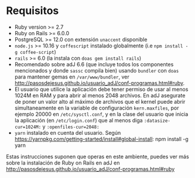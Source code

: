# Requisitos

* Ruby version >= 2.7
* Ruby on Rails >= 6.0.0 
* PostgreSQL >= 12.0 con extensión `unaccent` disponible
* `node.js` >= 10.16 y `coffescript` instalado globalmente (i.e  `npm install -g coffee-script`)
* `rails` >= 6.0 (la instala con `doas gem install rails`)
* Recomendado sobre adJ 6.6 (que incluye todos los componentes mencionados y donde `sassc` compila bien)
  usando `bundler` con `doas` para mantener gemas en `/var/www/bundler`, ver
  <http://pasosdejesus.github.io/usuario_adJ/conf-programas.html#ruby>.
* El usuario que utilice la aplicación debe tener permiso de usar al menos
  1024M en RAM y para abrir al menos 2048 archivos.  En adJ asegurate de poner
  un valor alto al máximo de archivos que el kernel puede abrir
  simultaneamente en la variable de configuración ```kern.maxfiles```, por
  ejemplo 20000 en ```/etc/sysctl.conf```, y en la clase del usuario que
  inicia la aplicación (en ```/etc/login.conf```) que al menos diga
  ```:datasize-cur=1024M:``` y  ```:openfiles-cur=2048:```
* `yarn` instalado en cuenta del usuario. Según https://yarnpkg.com/getting-started/install#global-install:
npm install -g yarn


Estas instrucciones suponen que operas en este ambiente, puedes ver más sobre
la instalación de Ruby on Rails en adJ en
<http://pasosdejesus.github.io/usuario_adJ/conf-programas.html#ruby>


